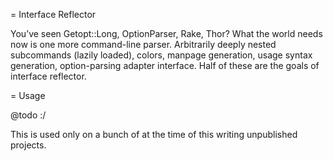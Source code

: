 = Interface Reflector

You’ve seen Getopt::Long, OptionParser, Rake, Thor? What the world needs now is one more command-line parser. Arbitrarily deeply nested subcommands (lazily loaded), colors, manpage generation, usage syntax generation, option-parsing adapter interface.  Half of these are the goals of interface reflector.

= Usage 

@todo :/

This is used only on a bunch of at the time of this writing unpublished projects.